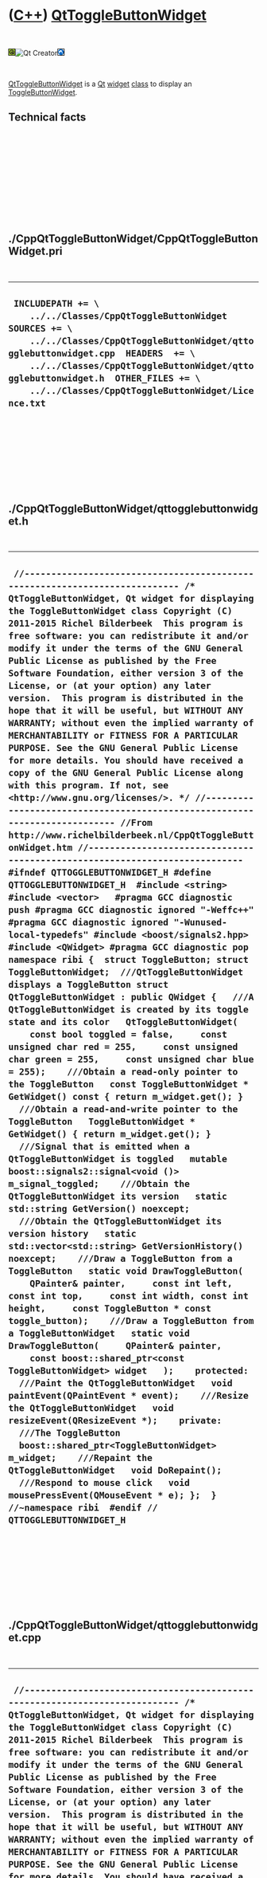 



 

 

 

 

 

([C++](Cpp.md)) [QtToggleButtonWidget](CppQtToggleButtonWidget.md)
====================================================================

 

![Qt](PicQt.png)![Qt
Creator](PicQtCreator.png)![Lubuntu](PicLubuntu.png)

 

[QtToggleButtonWidget](CppQtToggleButtonWidget.md) is a [Qt](CppQt.md)
[widget](CppWidget.md) [class](CppClass.md) to display an
[ToggleButtonWidget](CppToggleButtonWidget.md).

Technical facts
---------------

 

 

 

 

 

 

./CppQtToggleButtonWidget/CppQtToggleButtonWidget.pri
-----------------------------------------------------

 

  --------------------------------------------------------------------------------------------------------------------------------------------------------------------------------------------------------------------------------------------------------------------------------------------------------
  ` INCLUDEPATH += \     ../../Classes/CppQtToggleButtonWidget  SOURCES += \     ../../Classes/CppQtToggleButtonWidget/qttogglebuttonwidget.cpp  HEADERS  += \     ../../Classes/CppQtToggleButtonWidget/qttogglebuttonwidget.h  OTHER_FILES += \     ../../Classes/CppQtToggleButtonWidget/Licence.txt`
  --------------------------------------------------------------------------------------------------------------------------------------------------------------------------------------------------------------------------------------------------------------------------------------------------------

 

 

 

 

 

./CppQtToggleButtonWidget/qttogglebuttonwidget.h
------------------------------------------------

 

  ----------------------------------------------------------------------------------------------------------------------------------------------------------------------------------------------------------------------------------------------------------------------------------------------------------------------------------------------------------------------------------------------------------------------------------------------------------------------------------------------------------------------------------------------------------------------------------------------------------------------------------------------------------------------------------------------------------------------------------------------------------------------------------------------------------------------------------------------------------------------------------------------------------------------------------------------------------------------------------------------------------------------------------------------------------------------------------------------------------------------------------------------------------------------------------------------------------------------------------------------------------------------------------------------------------------------------------------------------------------------------------------------------------------------------------------------------------------------------------------------------------------------------------------------------------------------------------------------------------------------------------------------------------------------------------------------------------------------------------------------------------------------------------------------------------------------------------------------------------------------------------------------------------------------------------------------------------------------------------------------------------------------------------------------------------------------------------------------------------------------------------------------------------------------------------------------------------------------------------------------------------------------------------------------------------------------------------------------------------------------------------------------------------------------------------------------------------------------------------------------------------------------------------------------------------------------------------------------------------------------------------------------------------------------------------------------------------------------------------------------------------------------------------------------------------------------------------------------------------------------------------------------------------------------------------------------------------------------------------------------------------------------------------------------------------------------------------------------------------------------------------------------------------------------------------------------------------------------------------------------------------------------------------------------
  ` //--------------------------------------------------------------------------- /* QtToggleButtonWidget, Qt widget for displaying the ToggleButtonWidget class Copyright (C) 2011-2015 Richel Bilderbeek  This program is free software: you can redistribute it and/or modify it under the terms of the GNU General Public License as published by the Free Software Foundation, either version 3 of the License, or (at your option) any later version.  This program is distributed in the hope that it will be useful, but WITHOUT ANY WARRANTY; without even the implied warranty of MERCHANTABILITY or FITNESS FOR A PARTICULAR PURPOSE. See the GNU General Public License for more details. You should have received a copy of the GNU General Public License along with this program. If not, see <http://www.gnu.org/licenses/>. */ //--------------------------------------------------------------------------- //From http://www.richelbilderbeek.nl/CppQtToggleButtonWidget.htm //--------------------------------------------------------------------------- #ifndef QTTOGGLEBUTTONWIDGET_H #define QTTOGGLEBUTTONWIDGET_H  #include <string> #include <vector>   #pragma GCC diagnostic push #pragma GCC diagnostic ignored "-Weffc++" #pragma GCC diagnostic ignored "-Wunused-local-typedefs" #include <boost/signals2.hpp> #include <QWidget> #pragma GCC diagnostic pop  namespace ribi {  struct ToggleButton; struct ToggleButtonWidget;  ///QtToggleButtonWidget displays a ToggleButton struct QtToggleButtonWidget : public QWidget {   ///A QtToggleButtonWidget is created by its toggle state and its color   QtToggleButtonWidget(     const bool toggled = false,     const unsigned char red = 255,     const unsigned char green = 255,     const unsigned char blue = 255);    ///Obtain a read-only pointer to the ToggleButton   const ToggleButtonWidget * GetWidget() const { return m_widget.get(); }    ///Obtain a read-and-write pointer to the ToggleButton   ToggleButtonWidget * GetWidget() { return m_widget.get(); }    ///Signal that is emitted when a QtToggleButtonWidget is toggled   mutable boost::signals2::signal<void ()> m_signal_toggled;    ///Obtain the QtToggleButtonWidget its version   static std::string GetVersion() noexcept;    ///Obtain the QtToggleButtonWidget its version history   static std::vector<std::string> GetVersionHistory() noexcept;    ///Draw a ToggleButton from a ToggleButton   static void DrawToggleButton(     QPainter& painter,     const int left, const int top,     const int width, const int height,     const ToggleButton * const toggle_button);    ///Draw a ToggleButton from a ToggleButtonWidget   static void DrawToggleButton(     QPainter& painter,     const boost::shared_ptr<const ToggleButtonWidget> widget   );    protected:   ///Paint the QtToggleButtonWidget   void paintEvent(QPaintEvent * event);    ///Resize the QtToggleButtonWidget   void resizeEvent(QResizeEvent *);    private:    ///The ToggleButton   boost::shared_ptr<ToggleButtonWidget> m_widget;    ///Repaint the QtToggleButtonWidget   void DoRepaint();    ///Respond to mouse click   void mousePressEvent(QMouseEvent * e); };  } //~namespace ribi  #endif // QTTOGGLEBUTTONWIDGET_H`
  ----------------------------------------------------------------------------------------------------------------------------------------------------------------------------------------------------------------------------------------------------------------------------------------------------------------------------------------------------------------------------------------------------------------------------------------------------------------------------------------------------------------------------------------------------------------------------------------------------------------------------------------------------------------------------------------------------------------------------------------------------------------------------------------------------------------------------------------------------------------------------------------------------------------------------------------------------------------------------------------------------------------------------------------------------------------------------------------------------------------------------------------------------------------------------------------------------------------------------------------------------------------------------------------------------------------------------------------------------------------------------------------------------------------------------------------------------------------------------------------------------------------------------------------------------------------------------------------------------------------------------------------------------------------------------------------------------------------------------------------------------------------------------------------------------------------------------------------------------------------------------------------------------------------------------------------------------------------------------------------------------------------------------------------------------------------------------------------------------------------------------------------------------------------------------------------------------------------------------------------------------------------------------------------------------------------------------------------------------------------------------------------------------------------------------------------------------------------------------------------------------------------------------------------------------------------------------------------------------------------------------------------------------------------------------------------------------------------------------------------------------------------------------------------------------------------------------------------------------------------------------------------------------------------------------------------------------------------------------------------------------------------------------------------------------------------------------------------------------------------------------------------------------------------------------------------------------------------------------------------------------------------------------------------------

 

 

 

 

 

./CppQtToggleButtonWidget/qttogglebuttonwidget.cpp
--------------------------------------------------

 

  -----------------------------------------------------------------------------------------------------------------------------------------------------------------------------------------------------------------------------------------------------------------------------------------------------------------------------------------------------------------------------------------------------------------------------------------------------------------------------------------------------------------------------------------------------------------------------------------------------------------------------------------------------------------------------------------------------------------------------------------------------------------------------------------------------------------------------------------------------------------------------------------------------------------------------------------------------------------------------------------------------------------------------------------------------------------------------------------------------------------------------------------------------------------------------------------------------------------------------------------------------------------------------------------------------------------------------------------------------------------------------------------------------------------------------------------------------------------------------------------------------------------------------------------------------------------------------------------------------------------------------------------------------------------------------------------------------------------------------------------------------------------------------------------------------------------------------------------------------------------------------------------------------------------------------------------------------------------------------------------------------------------------------------------------------------------------------------------------------------------------------------------------------------------------------------------------------------------------------------------------------------------------------------------------------------------------------------------------------------------------------------------------------------------------------------------------------------------------------------------------------------------------------------------------------------------------------------------------------------------------------------------------------------------------------------------------------------------------------------------------------------------------------------------------------------------------------------------------------------------------------------------------------------------------------------------------------------------------------------------------------------------------------------------------------------------------------------------------------------------------------------------------------------------------------------------------------------------------------------------------------------------------------------------------------------------------------------------------------------------------------------------------------------------------------------------------------------------------------------------------------------------------------------------------------------------------------------------------------------------------------------------------------------------------------------------------------------------------------------------------------------------------------------------------------------------------------------------------------------------------------------------------------------------------------------------------------------------------------------------------------------------------------------------------------------------------------------------------------------------------------------------------------------------------------------------------------------------------------------------------------------------------------------------------------------------
  ` //--------------------------------------------------------------------------- /* QtToggleButtonWidget, Qt widget for displaying the ToggleButtonWidget class Copyright (C) 2011-2015 Richel Bilderbeek  This program is free software: you can redistribute it and/or modify it under the terms of the GNU General Public License as published by the Free Software Foundation, either version 3 of the License, or (at your option) any later version.  This program is distributed in the hope that it will be useful, but WITHOUT ANY WARRANTY; without even the implied warranty of MERCHANTABILITY or FITNESS FOR A PARTICULAR PURPOSE. See the GNU General Public License for more details. You should have received a copy of the GNU General Public License along with this program. If not, see <http://www.gnu.org/licenses/>. */ //--------------------------------------------------------------------------- //From http://www.richelbilderbeek.nl/CppQtToggleButtonWidget.htm //--------------------------------------------------------------------------- #pragma GCC diagnostic push #pragma GCC diagnostic ignored "-Weffc++" #pragma GCC diagnostic ignored "-Wunused-local-typedefs" #pragma GCC diagnostic ignored "-Wunused-but-set-parameter" #include "qttogglebuttonwidget.h"  #include <cassert> #include <iostream> #include <boost/bind.hpp> #include <boost/numeric/conversion/cast.hpp>  #include <QBrush> #include <QMouseEvent> #include <QPainter> #include <QPen>  #include "togglebutton.h" #include "togglebuttonwidget.h"  #pragma GCC diagnostic pop  ribi::QtToggleButtonWidget::QtToggleButtonWidget(   const bool toggled,   const unsigned char red,   const unsigned char green,   const unsigned char blue)   : m_signal_toggled{},     m_widget(new ToggleButtonWidget(toggled,red,green,blue)) {   assert(m_widget);   m_widget->GetToggleButton()->m_signal_toggled.connect(     boost::bind(       &ribi::QtToggleButtonWidget::DoRepaint,       this));   m_widget->GetToggleButton()->m_signal_color_changed.connect(     boost::bind(       &ribi::QtToggleButtonWidget::DoRepaint,       this));    this->resize(200,100);   this->update(); }  void ribi::QtToggleButtonWidget::DoRepaint() {   this->update();   m_signal_toggled(); }  void ribi::QtToggleButtonWidget::DrawToggleButton(   QPainter& painter,   const int left, const int top,   const int width, const int height,   const ToggleButton * const button) {   const int maxx = width - 1;   const int maxy = height -1;   painter.setBrush(QColor(     button->GetRed(),     button->GetGreen(),     button->GetBlue()));   //Draw base   painter.drawArc(     left + 0,     top + (maxy * 1 / 3),     maxx,     maxy * 2 / 3,     180 * 16,     180 * 16);   //Draw top   painter.drawEllipse(     left + 0,     top + (button->IsPressed() ? (maxy * 1 / 3) - 2 : 0.0),     maxx,     maxy * 2 / 3);   painter.drawLine(     left,     top + (button->IsPressed() ? (maxy * 2 / 3) - 2 : (maxy * 1 / 3)),     left,     top + (maxy * 2 / 3));   painter.drawLine(     left + maxx,     top + (button->IsPressed() ? (maxy * 2 / 3) - 2 : (maxy * 1 / 3)),     left + maxx,     top + (maxy * 2 / 3)); }  void ribi::QtToggleButtonWidget::DrawToggleButton(   QPainter& painter,   const boost::shared_ptr<const ToggleButtonWidget> widget) {   DrawToggleButton(     painter,     widget->GetLeft(),     widget->GetTop(),     widget->GetWidth(),     widget->GetHeight(),     widget->GetToggleButton()   ); }  std::string ribi::QtToggleButtonWidget::GetVersion() noexcept {   return "1.1"; }  std::vector<std::string> ribi::QtToggleButtonWidget::GetVersionHistory() noexcept {   return {     "2011-06-16: version 1.0: initial version",     "2014-03-28: Version 1.1: replaced custom Rect class by Boost.Geometry"   }; }  void ribi::QtToggleButtonWidget::mousePressEvent(QMouseEvent * e) {   //m_widget signals its observers for a repaint   m_widget->Click(e->x(),e->y()); }  void ribi::QtToggleButtonWidget::paintEvent(QPaintEvent *) {   QPainter painter(this);   DrawToggleButton(painter,m_widget); }  void ribi::QtToggleButtonWidget::resizeEvent(QResizeEvent *) {   this->m_widget->SetGeometry(0,0,this->width(),this->height());   repaint(); }`
  -----------------------------------------------------------------------------------------------------------------------------------------------------------------------------------------------------------------------------------------------------------------------------------------------------------------------------------------------------------------------------------------------------------------------------------------------------------------------------------------------------------------------------------------------------------------------------------------------------------------------------------------------------------------------------------------------------------------------------------------------------------------------------------------------------------------------------------------------------------------------------------------------------------------------------------------------------------------------------------------------------------------------------------------------------------------------------------------------------------------------------------------------------------------------------------------------------------------------------------------------------------------------------------------------------------------------------------------------------------------------------------------------------------------------------------------------------------------------------------------------------------------------------------------------------------------------------------------------------------------------------------------------------------------------------------------------------------------------------------------------------------------------------------------------------------------------------------------------------------------------------------------------------------------------------------------------------------------------------------------------------------------------------------------------------------------------------------------------------------------------------------------------------------------------------------------------------------------------------------------------------------------------------------------------------------------------------------------------------------------------------------------------------------------------------------------------------------------------------------------------------------------------------------------------------------------------------------------------------------------------------------------------------------------------------------------------------------------------------------------------------------------------------------------------------------------------------------------------------------------------------------------------------------------------------------------------------------------------------------------------------------------------------------------------------------------------------------------------------------------------------------------------------------------------------------------------------------------------------------------------------------------------------------------------------------------------------------------------------------------------------------------------------------------------------------------------------------------------------------------------------------------------------------------------------------------------------------------------------------------------------------------------------------------------------------------------------------------------------------------------------------------------------------------------------------------------------------------------------------------------------------------------------------------------------------------------------------------------------------------------------------------------------------------------------------------------------------------------------------------------------------------------------------------------------------------------------------------------------------------------------------------------------------------------------------------

 

 

 

 

 





 




This page has been created by the [tool](Tools.md)
[CodeToHtml](ToolCodeToHtml.md)

